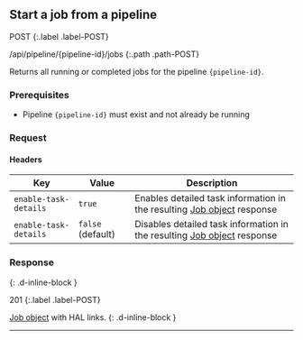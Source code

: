 ## Start a job from a pipeline

POST
{:.label .label-POST}

/api/pipeline/{pipeline-id}/jobs
{:.path .path-POST}

Returns all running or completed jobs for the pipeline `{pipeline-id}`.

### Prerequisites
- Pipeline `{pipeline-id}` must exist and not already be running

### Request
#### Headers

Key | Value | Description
--- | ----- | -----------
`enable-task-details` | `true` | Enables detailed task information in the resulting [Job object](#job-object) response
`enable-task-details` | `false` (default) | Disables detailed task information in the resulting [Job object](#job-object) response

### Response
{: .d-inline-block }

201
{:.label .label-POST}

[Job object](#job-object) with HAL links.
{: .d-inline-block }

---
